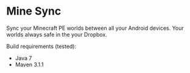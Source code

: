 # Mine Sync
Sync your Minecraft PE worlds between all your Android devices. Your worlds always safe in the your Dropbox.

Build requirements (tested):
- Java 7
- Maven 3.1.1